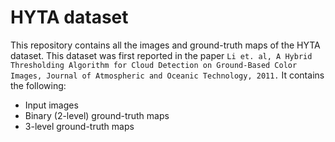 # HYTA dataset

This repository contains all the images and ground-truth maps of the HYTA dataset. This dataset was first reported in the paper `Li et. al, A Hybrid Thresholding Algorithm for Cloud Detection on Ground-Based Color Images, Journal of Atmospheric and Oceanic Technology, 2011.` It contains the following:

* Input images
* Binary (2-level) ground-truth maps
* 3-level ground-truth maps
